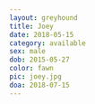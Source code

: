 ```yaml
---
layout: greyhound
title: Joey
date: 2018-05-15
category: available
sex: male
dob: 2015-05-27
color: fawn
pic: joey.jpg
doa: 2018-07-15
---
```


